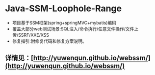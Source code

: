 # Java-SSM-Loophole-Range
* 项目基于SSM框架(spring+springMVC+mybatis)编码
* 覆盖大部分web测试场景:SQL注入/命令执行/任意文件操作/文件上传/SSRF/XXE/XSS
* 修复指引:附修复代码和修复方案说明。

## 详情见：[http://yuwenqun.github.io/webssm/](http://yuwenqun.github.io/webssm/)